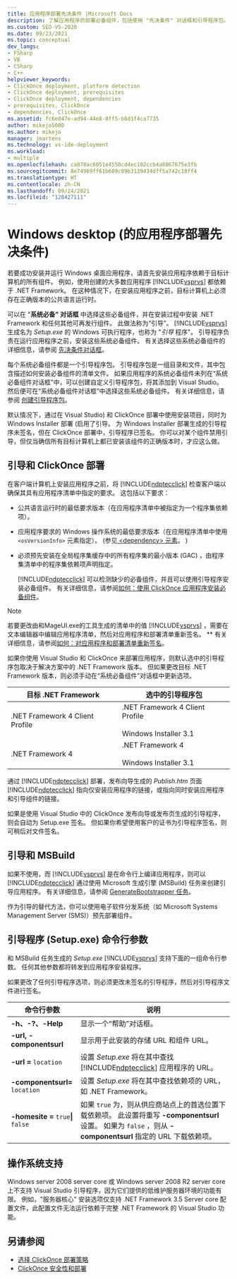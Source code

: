 ```yaml
---
title: 应用程序部署先决条件 |Microsoft Docs
description: 了解应用程序的部署必备组件，包括使用 "先决条件" 对话框和引导程序包。
ms.custom: SEO-VS-2020
ms.date: 09/23/2021
ms.topic: conceptual
dev_langs:
- FSharp
- VB
- CSharp
- C++
helpviewer_keywords:
- ClickOnce deployment, platform detection
- ClickOnce deployment, prerequisites
- ClickOnce deployment, dependencies
- prerequisites, ClickOnce
- dependencies, ClickOnce
ms.assetid: fc6e047e-ad94-44e8-8ff5-b6d1f4ca7735
author: mikejo5000
ms.author: mikejo
manager: jmartens
ms.technology: vs-ide-deployment
ms.workload:
- multiple
ms.openlocfilehash: ca078ac6051e4550cd4ec102ccb4a8067675e3fb
ms.sourcegitcommit: 8e74969ff61b609c89b3139434dff5a742c18ff4
ms.translationtype: HT
ms.contentlocale: zh-CN
ms.lasthandoff: 09/24/2021
ms.locfileid: "128427111"
---
```

# <a name="application-deployment-prerequisites-windows-desktop"></a>Windows desktop (的应用程序部署先决条件) 

若要成功安装并运行 Windows 桌面应用程序，请首先安装应用程序依赖于目标计算机的所有组件。 例如，使用创建的大多数应用程序 [!INCLUDE[vsprvs](../code-quality/includes/vsprvs_md.md)] 都依赖于 .NET Framework。 在这种情况下，在安装应用程序之前，目标计算机上必须存在正确版本的公共语言运行时。

可以在 "**系统必备" 对话框** 中选择这些必备组件，并在安装过程中安装 .NET Framework 和任何其他可再发行组件。 此做法称为“引导”。 [!INCLUDE[vsprvs](../code-quality/includes/vsprvs_md.md)]生成名为 *Setup.exe* 的 Windows 可执行程序，也称为 "*引导* 程序"。 引导程序负责在运行应用程序之前，安装这些系统必备组件。 有关选择这些系统必备组件的详细信息，请参阅 [先决条件对话框](../ide/reference/prerequisites-dialog-box.md)。

每个系统必备组件都是一个引导程序包。 引导程序包是一组目录和文件，其中包含描述如何安装必备组件的清单文件。 如果应用程序的系统必备组件未列在“系统必备组件对话框”中，可以创建自定义引导程序包，将其添加到 Visual Studio。 然后便可在“系统必备组件对话框”中选择这些系统必备组件。 有关详细信息，请参阅 [创建引导程序包](../deployment/creating-bootstrapper-packages.md)。

默认情况下，通过在 Visual Studio) 和 ClickOnce 部署中使用安装项目，同时为 Windows Installer 部署 (启用了引导。 为 Windows Installer 部署生成的引导程序未签名，但在 ClickOnce 部署中，引导程序已签名。 你可以对某个组件禁用引导，但仅当确信所有目标计算机上都已安装该组件的正确版本时，才应这么做。

## <a name="bootstrapping-and-clickonce-deployment"></a>引导和 ClickOnce 部署
 在客户端计算机上安装应用程序之前，将 [!INCLUDE[ndptecclick](../deployment/includes/ndptecclick_md.md)] 检查客户端以确保其具有应用程序清单中指定的要求。 这包括以下要求：

- 公共语言运行时的最低要求版本（在应用程序清单中被指定为一个程序集依赖项）。

- 应用程序要求的 Windows 操作系统的最低要求版本（在应用程序清单中使用 `<osVersionInfo>` 元素指定）。  (参见[ \<dependency> 元素](../deployment/dependency-element-clickonce-application.md)。 ) 

- 必须预先安装在全局程序集缓存中的所有程序集的最小版本 (GAC) ，由程序集清单中的程序集依赖项声明指定。

  [!INCLUDE[ndptecclick](../deployment/includes/ndptecclick_md.md)] 可以检测缺少的必备组件，并且可以使用引导程序安装必备组件。 有关详细信息，请参阅[如何：使用 ClickOnce 应用程序安装必备组件](../deployment/how-to-install-prerequisites-with-a-clickonce-application.md)。

> [!NOTE]
> 若要更改由和MageUI.exe的工具生成的清单中的值 [!INCLUDE[vsprvs](../code-quality/includes/vsprvs_md.md)] ，需要在文本编辑器中编辑应用程序清单，然后对应用程序和部署清单重新签名。 ** 有关详细信息，请参阅[如何：对应用程序和部署清单重新签名](../deployment/how-to-re-sign-application-and-deployment-manifests.md)。

 如果你使用 Visual Studio 和 ClickOnce 来部署应用程序，则默认选中的引导程序包取决于解决方案中的 .NET Framework 版本。 但如果更改目标 .NET Framework 版本，则必须手动在“系统必备组件”对话框中更新选项。

|目标 .NET Framework|选中的引导程序包|
|---------------------------|------------------------------------|
|.NET Framework 4 Client Profile|.NET Framework 4 Client Profile<br /><br /> Windows Installer 3.1|
|.NET Framework 4|.NET Framework 4<br /><br /> Windows Installer 3.1|

 通过 [!INCLUDE[ndptecclick](../deployment/includes/ndptecclick_md.md)] 部署，发布向导生成的 *Publish.htm* 页面 [!INCLUDE[ndptecclick](../deployment/includes/ndptecclick_md.md)] 指向仅安装应用程序的链接，或指向同时安装应用程序和引导组件的链接。

 如果是使用 Visual Studio 中的 ClickOnce 发布向导或发布页生成的引导程序，则会自动为 Setup.exe 签名。 但如果你希望使用客户的证书为引导程序签名，则可稍后对文件签名。

## <a name="bootstrapping-and-msbuild"></a>引导和 MSBuild
 如果不使用，而 [!INCLUDE[vsprvs](../code-quality/includes/vsprvs_md.md)] 是在命令行上编译应用程序，则可以 [!INCLUDE[ndptecclick](../deployment/includes/ndptecclick_md.md)] 通过使用 Microsoft 生成引擎 (MSBuild) 任务来创建引导应用程序。 有关详细信息，请参阅 [GenerateBootstrapper 任务](../msbuild/generatebootstrapper-task.md)。

 作为引导的替代方法，你可以使用电子软件分发系统（如 Microsoft Systems Management Server (SMS)）预先部署组件。

## <a name="bootstrapper-setupexe-command-line-arguments"></a>引导程序 (Setup.exe) 命令行参数
 和 MSBuild 任务生成的 *Setup.exe* [!INCLUDE[vsprvs](../code-quality/includes/vsprvs_md.md)] 支持下面的一组命令行参数。 任何其他参数都将转发到应用程序安装程序。

 如果更改了任何引导程序选项，则必须更改未签名的引导程序，然后对引导程序文件进行签名。

| 命令行参数 | 说明 |
| - | - |
| **-h、-?、-Help** | 显示一个“帮助”对话框。 |
| **-url, -componentsurl** | 显示用于此安装的存储 URL 和组件 URL。 |
| **-url =** `location` | 设置 *Setup.exe* 将在其中查找 [!INCLUDE[ndptecclick](../deployment/includes/ndptecclick_md.md)] 应用程序的 URL。 |
| **-componentsurl=** `location` | 设置 *Setup.exe* 将在其中查找依赖项的 URL，如 .NET Framework。 |
| **-homesite =** `true`**&#124;** `false` | 如果 `true` 为，则从供应商站点上的首选位置下载依赖项。 此设置将重写 **-componentsurl** 设置。 如果为 `false` ，则从 **-componentsurl** 指定的 URL 下载依赖项。 |

## <a name="operating-system-support"></a>操作系统支持
 Windows server 2008 server core 或 Windows server 2008 R2 server core 上不支持 Visual Studio 引导程序，因为它们提供的低维护服务器环境的功能有限。 例如，"服务器核心" 安装选项仅支持 .NET Framework 3.5 Server core 配置文件，此配置文件无法运行依赖于完整 .NET Framework 的 Visual Studio 功能。

## <a name="see-also"></a>另请参阅
- [选择 ClickOnce 部署策略](../deployment/choosing-a-clickonce-deployment-strategy.md)
- [ClickOnce 安全性和部署](../deployment/clickonce-security-and-deployment.md)
